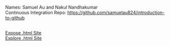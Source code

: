 Names: Samuel Au and Nakul Nandhakumar <br>
Continuous Integration Repo: https://github.com/samuelau824/introduction-to-github <br> <br>

[Expose .html Site](expose.html) <br>
[Explore .html Site](explore.html)
